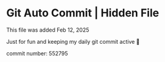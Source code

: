 # Git Auto Commit | Hidden File

This file was added Feb 12, 2025

Just for fun and keeping my daily git commit active 🤪

commit number: 552795
